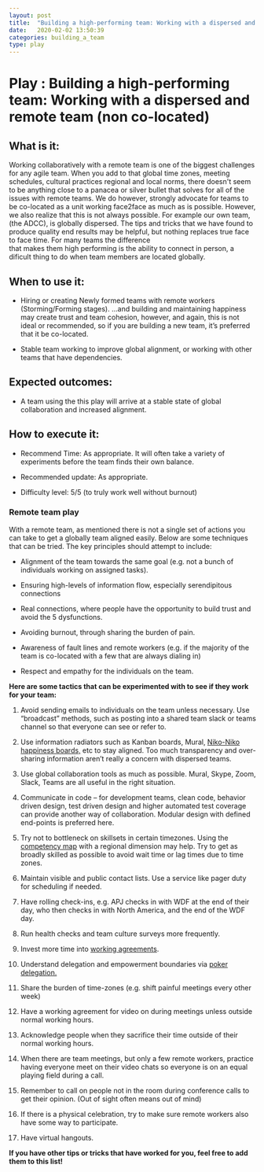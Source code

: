 ```yaml
---
layout: post
title:  "Building a high-performing team: Working with a dispersed and remote team"
date:   2020-02-02 13:50:39
categories: building_a_team
type: play
---
```


Play : Building a high-performing team: Working with a dispersed and remote team (non co-located)
=================================================================================================

What is it:
-----------

Working collaboratively with a remote team is one of the biggest challenges for
any agile team. When you add to that global time zones, meeting schedules, cultural practices
regional and local norms, there doesn't seem to be anything close to a panacea or 
silver bullet that solves for all of the issues with remote teams. We do however, strongly 
advocate for teams to be co-located as a unit working face2face as much as is possible. 
However, we also realize that this is not always possible. For example our own team,
(the ADCC), is globally dispersed. The tips and tricks that we have found to produce quality 
end results may be helpful, but nothing replaces true face to face time. For many teams the difference  
that makes them high performing is the ability to connect in person, a dificult thing to do when team
members are located globally.

When to use it:
---------------

-   Hiring or creating Newly formed teams with remote workers (Storming/Forming stages).
    ...and building and maintaining happiness may create trust and team
    cohesion, however, and again, this is not ideal or recommended, so if you are building a new team,
    it’s preferred that it be co-located.

-   Stable team working to improve global alignment, or working with other teams
    that have dependencies.

Expected outcomes:
------------------

-   A team using the this play will arrive at a stable state of global
    collaboration and increased alignment.

How to execute it:
------------------

-   Recommend Time: As appropriate. It will often take a variety of experiments
    before the team finds their own balance.

-   Recommended update: As appropriate.

-   Difficulty level: 5/5 (to truly work well without burnout)

### Remote team play

With a remote team, as mentioned there is not a single set of actions you can
take to get a globally team aligned easily. Below are some techniques that can
be tried. The key principles should attempt to include:

-   Alignment of the team towards the same goal (e.g. not a bunch of individuals
    working on assigned tasks).

-   Ensuring high-levels of information flow, especially serendipitous
    connections

-   Real connections, where people have the opportunity to build trust and avoid
    the 5 dysfunctions.

-   Avoiding burnout, through sharing the burden of pain.

-   Awareness of fault lines and remote workers (e.g. if the majority of the
    team is co-located with a few that are always dialing in)

-   Respect and empathy for the individuals on the team.

**Here are some tactics that can be experimented with to see if they work for
your team:**

1.  Avoid sending emails to individuals on the team unless necessary. Use
    “broadcast” methods, such as posting into a shared team slack or teams
    channel so that everyone can see or refer to.

2.  Use information radiators such as Kanban boards, Mural, [Niko-Niko happiness
    boards,](./2020-01-23-Team_Happiness_nikoniko.md)
    etc to stay aligned. Too much transparency and over-sharing information
    aren’t really a concern with dispersed teams.

3.  Use global collaboration tools as much as possible. Mural, Skype, Zoom,
    Slack, Teams are all useful in the right situation.

4.  Communicate in code – for development teams, clean code, behavior driven
    design, test driven design and higher automated test coverage can provide
    another way of collaboration. Modular design with defined end-points is
    preferred here.

5.  Try not to bottleneck on skillsets in certain timezones. Using the
    [competency
    map](./2020-01-20-Building_a_competency_map.md)
    with a regional dimension may help. Try to get as broadly skilled as
    possible to avoid wait time or lag times due to time zones.

6.  Maintain visible and public contact lists. Use a service like pager duty for
    scheduling if needed.

7.  Have rolling check-ins, e.g. APJ checks in with WDF at the end of their day,
    who then checks in with North America, and the end of the WDF day.

8.  Run health checks and team culture surveys more frequently.

9.  Invest more time into [working
    agreements](./2020-02-03-workingagreements.md).

10. Understand delegation and empowerment boundaries via [poker
    delegation.](./2020-01-21-poker_delegation_and_empowerment.md)

11. Share the burden of time-zones (e.g. shift painful meetings every other
    week)

12. Have a working agreement for video on during meetings unless outside normal
    working hours.

13. Acknowledge people when they sacrifice their time outside of their normal
    working hours.

14. When there are team meetings, but only a few remote workers, practice having
    everyone meet on their video chats so everyone is on an equal playing field
    during a call.

15. Remember to call on people not in the room during conference calls to get
    their opinion. (Out of sight often means out of mind)

16. If there is a physical celebration, try to make sure remote workers also
    have some way to participate.

17. Have virtual hangouts.

**If you have other tips or tricks that have worked for you, feel free to add
them to this list!**
